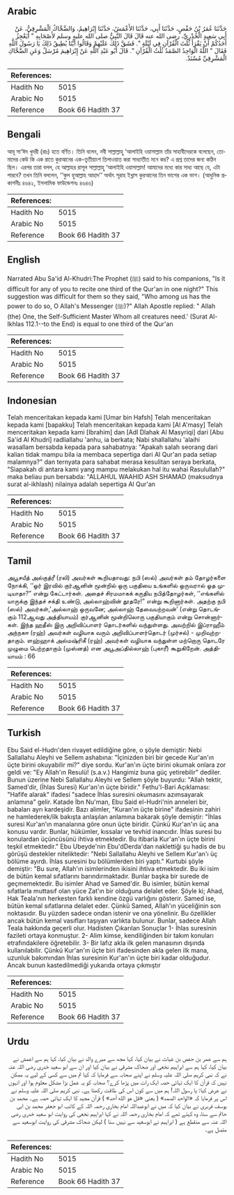 ## Arabic


<div dir="rtl" lang="ar" style={{fontSize:'larger',backgroundColor:'#f8f9fa',padding:20}}>
حَدَّثَنَا عُمَرُ بْنُ حَفْصٍ، حَدَّثَنَا أَبِي، حَدَّثَنَا الأَعْمَشُ، حَدَّثَنَا إِبْرَاهِيمُ، وَالضَّحَّاكُ الْمَشْرِقِيُّ، عَنْ أَبِي سَعِيدٍ الْخُدْرِيِّ، رضى الله عنه قَالَ قَالَ النَّبِيُّ صلى الله عليه وسلم لأَصْحَابِهِ ‏"‏ أَيَعْجِزُ أَحَدُكُمْ أَنْ يَقْرَأَ ثُلُثَ الْقُرْآنِ فِي لَيْلَةٍ ‏"‏‏.‏ فَشَقَّ ذَلِكَ عَلَيْهِمْ وَقَالُوا أَيُّنَا يُطِيقُ ذَلِكَ يَا رَسُولَ اللَّهِ فَقَالَ ‏"‏ اللَّهُ الْوَاحِدُ الصَّمَدُ ثُلُثُ الْقُرْآنِ ‏"‏‏.‏ قَالَ أَبُو عَبْدِ اللَّهِ عَنْ إِبْرَاهِيمَ مُرْسَلٌ وَعَنِ الضَّحَّاكِ الْمَشْرِقِيِّ مُسْنَدٌ‏.‏
</div>
<div style={{backgroundColor:'#f8f9fa',padding:20, marginBottom: 10}}><table> <thead> <tr> <th>References:</th> <th></th> </tr> </thead> <tbody><tr><td>Hadith No</td><td>5015</td></tr><tr><td>Arabic No</td><td>5015</td></tr><tr><td>Reference</td><td>Book 66 Hadith 37</td></tr></tbody></table></div>

## Bengali


<div dir="ltr" lang="bn" style={{fontSize:'larger',backgroundColor:'#f8f9fa',padding:20}}>
আবূ সা‘ঈদ খুদরী (রাঃ) হতে বর্ণিত। তিনি বলেন, নবী সাল্লাল্লাহু ‘আলাইহি ওয়াসাল্লাম তাঁর সাহাবীদেরকে বলেছেন, তোমাদের কেউ কি এক রাতে কুরআনের এক-তৃতীয়াংশ তিলাওয়াত করা সাধ্যাতীত মনে কর? এ প্রশ্ন তাদের জন্য কঠিন ছিল। এরপর তারা বলল, হে আল্লাহর রাসূল সাল্লাল্লাহু ‘আলাইহি ওয়াসাল্লাম! আমাদের মধ্যে কার সাধ্য আছে যে, এটা পারবে? তখন তিনি বললেন, ‘‘কুল হুআল্লাহ আহাদ’’ অর্থাৎ সূরাহ ইখ্লাস কুরআনের তিন ভাগের এক ভাগ। (আধুনিক প্রকাশনীঃ ৪৬৪২, ইসলামিক ফাউন্ডেশনঃ ৪৬৪৬)
</div>
<div style={{backgroundColor:'#f8f9fa',padding:20, marginBottom: 10}}><table> <thead> <tr> <th>References:</th> <th></th> </tr> </thead> <tbody><tr><td>Hadith No</td><td>5015</td></tr><tr><td>Arabic No</td><td>5015</td></tr><tr><td>Reference</td><td>Book 66 Hadith 37</td></tr></tbody></table></div>

## English


<div dir="ltr" lang="en" style={{fontSize:'larger',backgroundColor:'#f8f9fa',padding:20}}>
Narrated Abu Sa'id Al-Khudri:The Prophet (ﷺ) said to his companions, "Is it difficult for any of you to recite one third of the Qur'an in one night?" This suggestion was difficult for them so they said, "Who among us has the power to do so, O Allah's Messenger (ﷺ)?" Allah Apostle replied: " Allah (the) One, the Self-Sufficient Master Whom all creatures need.' (Surat Al-Ikhlas 112.1--to the End) is equal to one third of the Qur'an
</div>
<div style={{backgroundColor:'#f8f9fa',padding:20, marginBottom: 10}}><table> <thead> <tr> <th>References:</th> <th></th> </tr> </thead> <tbody><tr><td>Hadith No</td><td>5015</td></tr><tr><td>Arabic No</td><td>5015</td></tr><tr><td>Reference</td><td>Book 66 Hadith 37</td></tr></tbody></table></div>

## Indonesian


<div dir="ltr" lang="id" style={{fontSize:'larger',backgroundColor:'#f8f9fa',padding:20}}>
Telah menceritakan kepada kami [Umar bin Hafsh] Telah menceritakan kepada kami [bapakku] Telah menceritakan kepada kami [Al A'masy] Telah menceritakan kepada kami [Ibrahim] dan [Adl Dlahak Al Masyriqi] dari [Abu Sa'id Al Khudri] radliallahu 'anhu, ia berkata; Nabi shallallahu 'alaihi wasallam bersabda kepada para sahabatnya: "Apakah salah seorang dari kalian tidak mampu bila ia membaca sepertiga dari Al Qur'an pada setiap malamnya?" dan ternyata para sahabat merasa kesulitan seraya berkata, "Siapakah di antara kami yang mampu melakukan hal itu wahai Rasulullah?" maka beliau pun bersabda: "ALLAHUL WAAHID ASH SHAMAD (maksudnya surat al-ikhlash) nilainya adalah sepertiga Al Qur'an
</div>
<div style={{backgroundColor:'#f8f9fa',padding:20, marginBottom: 10}}><table> <thead> <tr> <th>References:</th> <th></th> </tr> </thead> <tbody><tr><td>Hadith No</td><td>5015</td></tr><tr><td>Arabic No</td><td>5015</td></tr><tr><td>Reference</td><td>Book 66 Hadith 37</td></tr></tbody></table></div>

## Tamil


<div dir="ltr" lang="ta" style={{fontSize:'larger',backgroundColor:'#f8f9fa',padding:20}}>
அபூசயீத் அல்குத்ரீ (ரலி) அவர்கள் கூறியதாவது: நபி (ஸல்) அவர்கள் தம் தோழர்களை நோக்கி, ‘‘ஓர் இரவில் குர்ஆனின் மூன்றில் ஒரு பகுதியை உங்களில் ஒருவரால் ஓத முடியாதா?” என்று கேட்டார்கள். அதைச் சிரமமாகக் கருதிய நபித்தோழர்கள், ‘‘எங்களில் யாருக்கு இந்தச் சக்தி உண்டு, அல்லாஹ்வின் தூதரே!” என்று கூறினார்கள். அதற்கு நபி (ஸல்) அவர்கள்,’அல்லாஹ் ஒருவனே; அல்லாஹ் தேவையற்றவன்’ (என்று தொடங்கும் 112ஆவது அத்தியாயம்) குர்ஆனின் மூன்றிலொரு பகுதியாகும் என்று சொன்னார்கள். இந்த ஹதீஸ் இரு அறிவிப்பாளர் தொடர்களில் வந்துள்ளது. அவற்றில் இப்ராஹீம் அந்நகஈ (ரஹ்) அவர்கள் வழியாக வரும் அறிவிப்பாளர்தொடர் (முர்சல்) - முறிவுற்றதாகும். ளஹ்ஹாக் அல்மஷ்ரிகீ (ரஹ்) அவர்கள் வழியாக வந்துள்ள மற்றொரு தொடரே முழுமை பெற்றதாகும் (முஸ்னத்) என அபூஅப்தில்லாஹ் (புகாரீ) கூறுகிறேன். அத்தியாயம் : 66
</div>
<div style={{backgroundColor:'#f8f9fa',padding:20, marginBottom: 10}}><table> <thead> <tr> <th>References:</th> <th></th> </tr> </thead> <tbody><tr><td>Hadith No</td><td>5015</td></tr><tr><td>Arabic No</td><td>5015</td></tr><tr><td>Reference</td><td>Book 66 Hadith 37</td></tr></tbody></table></div>

## Turkish


<div dir="ltr" lang="tr" style={{fontSize:'larger',backgroundColor:'#f8f9fa',padding:20}}>
Ebu Said el-Hudrı'den rivayet edildiğine göre, o şöyle demiştir: Nebi Sallallahu Aleyhi ve Sellem ashabına: "İçinizden biri bir gecede Kur'an'ın üçte birini okuyabilir mi?" diye sordu. Kur'an'ın üçte birini okumak onlara zor geldi ve: "Ey Allah'ın Resulü! (s.a.v.) Hangimiz buna güç yetirebilir" dediler. Bunun üzerine Nebi Sallallahu Aleyhi ve Sellem şöyle buyurdu: "Allah tektir, Samed'dir, (İhlas Suresi) Kur'an'ın üçte biridir." Fethu'l-Bari Açıklaması: "Hafife alarak" ifadesi "sadece İhlas suresini okumasını azımsayarak anlamına" gelir. Katade İbn Nu'man, Ebu Said el-Hudri'nin anneleri bir, babaları ayrı kardeşidir. Bazı alimler, "Kuran'ın üçte birine" ifadesinin zahiri ne hamlederek/ilk bakışta anlaşılan anlamına bakarak şöyle demiştir: "İhlas suresi Kur'an'ın manalarına göre onun üçte biridir. Çünkü Kur'an'ın üç ana konusu vardır. Bunlar, hükümler, kıssalar ve tevhid inancıdır. İhlas suresi bu konulardan üçüncüsünü ihtiva etmektedir. Bu itibarla Kur'an'ın üçte birini teşkil etmektedir." Ebu Ubeyde'nin Ebu'dDerda'dan naklettiği şu hadis de bu görüşü destekler niteliktedir: "Nebi Sallallahu Aleyhi ve Sellem Kur'an'ı üç bölüme ayırdı. İhlas suresini bu bölümlerden biri yaptı." Kurtubi şöyle demiştir: "Bu sure, Allah'ın isimlerinden ikisini ihtiva etmektedir. Bu iki isim de bütün kemal sıfatlarını barındırmaktadır. Bunlar başka bir surede de geçmemektedir. Bu isimler Ahad ve Samed'dir. Bu isimler, bütün kemal sıfatlarla muttasıf olan yüce Zat'ın bir olduğuna delalet eder. Şöyle ki; Ahad, Hak Teala'nın herkesten farklı kendine özgü varlığını gösterir. Samed ise, bütün kemal sıfatlarına delalet eder. Çünkü Samed, Allah'ın yüceliğinin son noktasıdır. Bu yüzden sadece ondan istenir ve ona yönelinir. Bu özellikler ancak bütün kemal vasıfları taşıyan varlıkta bulunur. Bunlar, sadece Allah Teala hakkında geçerli olur. Hadisten Çıkarılan Sonuçlar 1- İhlas suresinin fazileti ortaya konmuştur. 2- Alim kimse, kendiliğinden bir takım konuları etrafındakilere öğretebilir. 3- Bir lafız akla ilk gelen manasının dışında kullanılabilir. Çünkü Kur'an'ın üçte biri ifadesinden akla gelen ilk mana, uzunluk bakımından İhlas suresinin Kur'an'ın üçte biri kadar olduğudur. Ancak bunun kastedilmediği yukarıda ortaya çıkmıştır
</div>
<div style={{backgroundColor:'#f8f9fa',padding:20, marginBottom: 10}}><table> <thead> <tr> <th>References:</th> <th></th> </tr> </thead> <tbody><tr><td>Hadith No</td><td>5015</td></tr><tr><td>Arabic No</td><td>5015</td></tr><tr><td>Reference</td><td>Book 66 Hadith 37</td></tr></tbody></table></div>

## Urdu


<div dir="rtl" lang="ur" style={{fontSize:'larger',backgroundColor:'#f8f9fa',padding:20}}>
ہم سے عمر بن حفص بن غیاث نے بیان کیا، کہا مجھ سے میرے والد نے بیان کیا، کہا ہم سے اعمش نے بیان کیا، کہا ہم سے ابراہیم نخعی اور ضحاک مشرقی نے بیان کیا اور ان سے ابو سعید خدری رضی اللہ عنہ نے کہ نبی کریم صلی اللہ علیہ وسلم نے اپنے صحابہ سے فرمایا کہ کیا تم میں سے کسی کے لیے یہ ممکن نہیں کہ قرآن کا ایک تہائی حصہ ایک رات میں پڑھا کرے؟ صحابہ کو یہ عمل بڑا مشکل معلوم ہوا اور انہوں نے عرض کیا: یا رسول اللہ! ہم میں سے کون اس کی طاقت رکھتا ہے۔ نبی کریم صلی اللہ علیہ وسلم نے اس پر فرمایا کہ «الواحد الصمد» ( یعنی «قل هو الله أحد‏» ) قرآن مجید کا ایک تہائی حصہ ہے۔ محمد بن یوسف فربری نے بیان کیا کہ میں نے ابوعبداللہ امام بخاری رحمہ اللہ کے کاتب ابو جعفر محمد بن ابی حاتم سے سنا، وہ کہتے تھے کہ امام بخاری رحمہ اللہ نے کہا ابراہیم نخعی کی روایت ابو سعید خدری رضی اللہ عنہ سے منقطع ہے ( ابراہیم نے ابوسعید سے نہیں سنا ) لیکن ضحاک مشرقی کی روایت ابوسعید سے متصل ہے۔
</div>
<div style={{backgroundColor:'#f8f9fa',padding:20, marginBottom: 10}}><table> <thead> <tr> <th>References:</th> <th></th> </tr> </thead> <tbody><tr><td>Hadith No</td><td>5015</td></tr><tr><td>Arabic No</td><td>5015</td></tr><tr><td>Reference</td><td>Book 66 Hadith 37</td></tr></tbody></table></div>